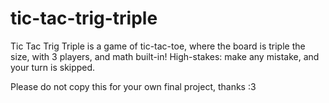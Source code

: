 # tic-tac-trig-triple
Tic Tac Trig Triple is a game of tic-tac-toe, where the board is triple the size, with 3 players, and math built-in! High-stakes: make any mistake, and your turn is skipped.

Please do not copy this for your own final project, thanks :3